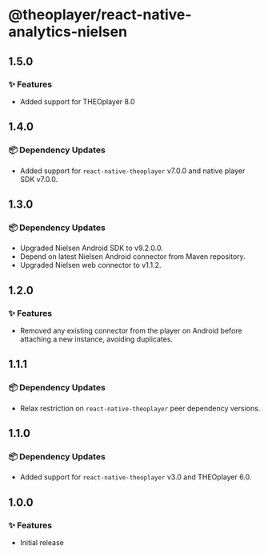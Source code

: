 # @theoplayer/react-native-analytics-nielsen

## 1.5.0

### ✨ Features

- Added support for THEOplayer 8.0

## 1.4.0

### 📦 Dependency Updates

- Added support for `react-native-theoplayer` v7.0.0 and native player SDK v7.0.0.

## 1.3.0

### 📦 Dependency Updates

- Upgraded Nielsen Android SDK to v9.2.0.0.
- Depend on latest Nielsen Android connector from Maven repository.
- Upgraded Nielsen web connector to v1.1.2.

## 1.2.0

### ✨ Features

- Removed any existing connector from the player on Android before attaching a new instance, avoiding duplicates.

## 1.1.1

### 📦 Dependency Updates

- Relax restriction on `react-native-theoplayer` peer dependency versions.

## 1.1.0

### 📦 Dependency Updates

- Added support for `react-native-theoplayer` v3.0 and THEOplayer 6.0.

## 1.0.0

### ✨ Features

- Initial release
